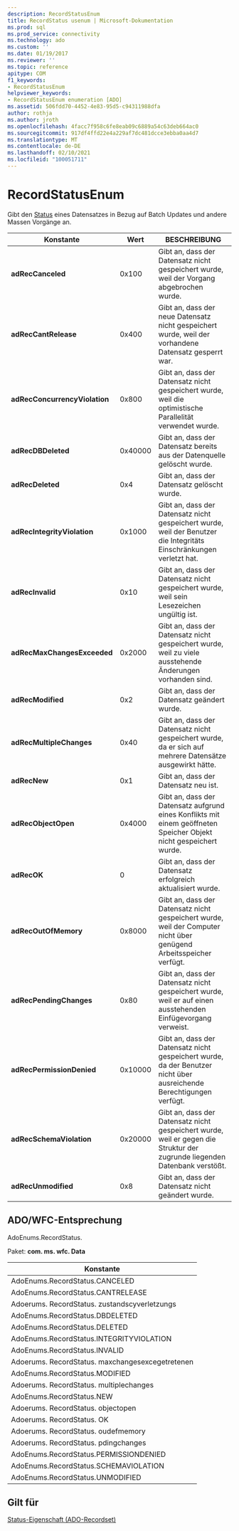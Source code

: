 ```yaml
---
description: RecordStatusEnum
title: RecordStatus usenum | Microsoft-Dokumentation
ms.prod: sql
ms.prod_service: connectivity
ms.technology: ado
ms.custom: ''
ms.date: 01/19/2017
ms.reviewer: ''
ms.topic: reference
apitype: COM
f1_keywords:
- RecordStatusEnum
helpviewer_keywords:
- RecordStatusEnum enumeration [ADO]
ms.assetid: 506fdd70-4452-4e83-95d5-c94311988dfa
author: rothja
ms.author: jroth
ms.openlocfilehash: 4facc7f958c6fe8eab09c6889a54c63deb664ac0
ms.sourcegitcommit: 917df4ffd22e4a229af7dc481dcce3ebba0aa4d7
ms.translationtype: MT
ms.contentlocale: de-DE
ms.lasthandoff: 02/10/2021
ms.locfileid: "100051711"
---
```

# <a name="recordstatusenum"></a>RecordStatusEnum
Gibt den [Status](./status-property-ado-recordset.md) eines Datensatzes in Bezug auf Batch Updates und andere Massen Vorgänge an.  
  
|Konstante|Wert|BESCHREIBUNG|  
|--------------|-----------|-----------------|  
|**adRecCanceled**|0x100|Gibt an, dass der Datensatz nicht gespeichert wurde, weil der Vorgang abgebrochen wurde.|  
|**adRecCantRelease**|0x400|Gibt an, dass der neue Datensatz nicht gespeichert wurde, weil der vorhandene Datensatz gesperrt war.|  
|**adRecConcurrencyViolation**|0x800|Gibt an, dass der Datensatz nicht gespeichert wurde, weil die optimistische Parallelität verwendet wurde.|  
|**adRecDBDeleted**|0x40000|Gibt an, dass der Datensatz bereits aus der Datenquelle gelöscht wurde.|  
|**adRecDeleted**|0x4|Gibt an, dass der Datensatz gelöscht wurde.|  
|**adRecIntegrityViolation**|0x1000|Gibt an, dass der Datensatz nicht gespeichert wurde, weil der Benutzer die Integritäts Einschränkungen verletzt hat.|  
|**adRecInvalid**|0x10|Gibt an, dass der Datensatz nicht gespeichert wurde, weil sein Lesezeichen ungültig ist.|  
|**adRecMaxChangesExceeded**|0x2000|Gibt an, dass der Datensatz nicht gespeichert wurde, weil zu viele ausstehende Änderungen vorhanden sind.|  
|**adRecModified**|0x2|Gibt an, dass der Datensatz geändert wurde.|  
|**adRecMultipleChanges**|0x40|Gibt an, dass der Datensatz nicht gespeichert wurde, da er sich auf mehrere Datensätze ausgewirkt hätte.|  
|**adRecNew**|0x1|Gibt an, dass der Datensatz neu ist.|  
|**adRecObjectOpen**|0x4000|Gibt an, dass der Datensatz aufgrund eines Konflikts mit einem geöffneten Speicher Objekt nicht gespeichert wurde.|  
|**adRecOK**|0|Gibt an, dass der Datensatz erfolgreich aktualisiert wurde.|  
|**adRecOutOfMemory**|0x8000|Gibt an, dass der Datensatz nicht gespeichert wurde, weil der Computer nicht über genügend Arbeitsspeicher verfügt.|  
|**adRecPendingChanges**|0x80|Gibt an, dass der Datensatz nicht gespeichert wurde, weil er auf einen ausstehenden Einfügevorgang verweist.|  
|**adRecPermissionDenied**|0x10000|Gibt an, dass der Datensatz nicht gespeichert wurde, da der Benutzer nicht über ausreichende Berechtigungen verfügt.|  
|**adRecSchemaViolation**|0x20000|Gibt an, dass der Datensatz nicht gespeichert wurde, weil er gegen die Struktur der zugrunde liegenden Datenbank verstößt.|  
|**adRecUnmodified**|0x8|Gibt an, dass der Datensatz nicht geändert wurde.|  
  
## <a name="adowfc-equivalent"></a>ADO/WFC-Entsprechung  
 AdoEnums.RecordStatus.  
  
 Paket: **com. ms. wfc. Data**  
  
|Konstante|  
|--------------|  
|AdoEnums.RecordStatus.CANCELED|  
|AdoEnums.RecordStatus.CANTRELEASE|  
|Adoerums. RecordStatus. zustandscyverletzungs|  
|AdoEnums.RecordStatus.DBDELETED|  
|AdoEnums.RecordStatus.DELETED|  
|AdoEnums.RecordStatus.INTEGRITYVIOLATION|  
|AdoEnums.RecordStatus.INVALID|  
|Adoerums. RecordStatus. maxchangesexcegetretenen|  
|AdoEnums.RecordStatus.MODIFIED|  
|Adoerums. RecordStatus. multiplechanges|  
|AdoEnums.RecordStatus.NEW|  
|Adoerums. RecordStatus. objectopen|  
|Adoerums. RecordStatus. OK|  
|Adoerums. RecordStatus. oudefmemory|  
|Adoerums. RecordStatus. pdingchanges|  
|AdoEnums.RecordStatus.PERMISSIONDENIED|  
|AdoEnums.RecordStatus.SCHEMAVIOLATION|  
|AdoEnums.RecordStatus.UNMODIFIED|  
  
## <a name="applies-to"></a>Gilt für  
 [Status-Eigenschaft (ADO-Recordset)](./status-property-ado-recordset.md)